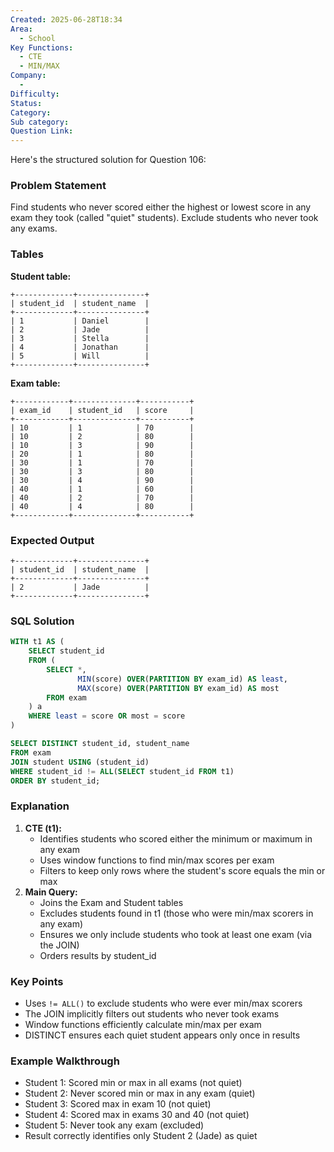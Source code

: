 ```yaml
---
Created: 2025-06-28T18:34
Area:
  - School
Key Functions:
  - CTE
  - MIN/MAX
Company:
  -
Difficulty:
Status:
Category:
Sub category:
Question Link:
---
```

Here's the structured solution for Question 106:

### Problem Statement

Find students who never scored either the highest or lowest score in any exam they took (called "quiet" students). Exclude students who never took any exams.

### Tables

**Student table:**

```Plain
+-------------+---------------+
| student_id  | student_name  |
+-------------+---------------+
| 1           | Daniel        |
| 2           | Jade          |
| 3           | Stella        |
| 4           | Jonathan      |
| 5           | Will          |
+-------------+---------------+
```

**Exam table:**

```Plain
+------------+--------------+-----------+
| exam_id    | student_id   | score     |
+------------+--------------+-----------+
| 10         | 1            | 70        |
| 10         | 2            | 80        |
| 10         | 3            | 90        |
| 20         | 1            | 80        |
| 30         | 1            | 70        |
| 30         | 3            | 80        |
| 30         | 4            | 90        |
| 40         | 1            | 60        |
| 40         | 2            | 70        |
| 40         | 4            | 80        |
+------------+--------------+-----------+
```

### Expected Output

```Plain
+-------------+---------------+
| student_id  | student_name  |
+-------------+---------------+
| 2           | Jade          |
+-------------+---------------+
```

### SQL Solution

```SQL
WITH t1 AS (
    SELECT student_id
    FROM (
        SELECT *,
               MIN(score) OVER(PARTITION BY exam_id) AS least,
               MAX(score) OVER(PARTITION BY exam_id) AS most
        FROM exam
    ) a
    WHERE least = score OR most = score
)

SELECT DISTINCT student_id, student_name
FROM exam
JOIN student USING (student_id)
WHERE student_id != ALL(SELECT student_id FROM t1)
ORDER BY student_id;
```

### Explanation

1. **CTE (t1):**
    - Identifies students who scored either the minimum or maximum in any exam
    - Uses window functions to find min/max scores per exam
    - Filters to keep only rows where the student's score equals the min or max
2. **Main Query:**
    - Joins the Exam and Student tables
    - Excludes students found in t1 (those who were min/max scorers in any exam)
    - Ensures we only include students who took at least one exam (via the JOIN)
    - Orders results by student_id

### Key Points

- Uses `!= ALL()` to exclude students who were ever min/max scorers
- The JOIN implicitly filters out students who never took exams
- Window functions efficiently calculate min/max per exam
- DISTINCT ensures each quiet student appears only once in results

### Example Walkthrough

- Student 1: Scored min or max in all exams (not quiet)
- Student 2: Never scored min or max in any exam (quiet)
- Student 3: Scored max in exam 10 (not quiet)
- Student 4: Scored max in exams 30 and 40 (not quiet)
- Student 5: Never took any exam (excluded)
- Result correctly identifies only Student 2 (Jade) as quiet